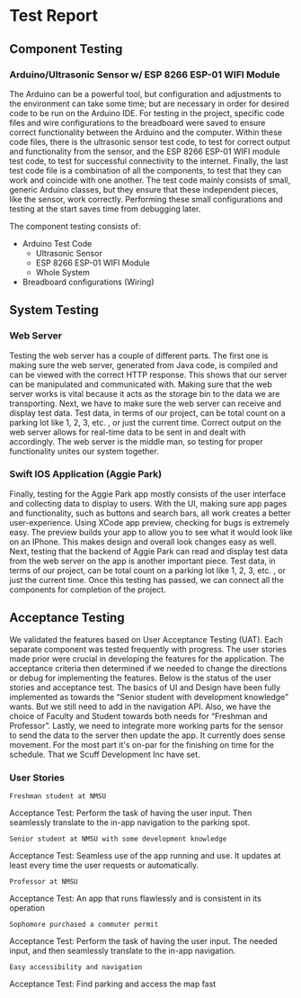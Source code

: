# Test Report

## Component Testing
### Arduino/Ultrasonic Sensor w/ ESP 8266 ESP-01 WIFI Module
The Arduino can be a powerful tool, but configuration and adjustments to the environment can take some time; but are necessary in order for desired code to be run on the Arduino IDE. For testing in the project, specific code files and wire configurations to the breadboard were saved to ensure correct functionality between the Arduino and the computer. Within these code files, there is the ultrasonic sensor test code, to test for correct output and functionality from the sensor, and the ESP 8266 ESP-01 WIFI module test code, to test for successful connectivity to the internet. Finally, the last test code file is a combination of all the components, to test that they can work and coincide with one another. The test code mainly consists of small, generic Arduino classes, but they ensure that these independent pieces, like the sensor, work correctly.
Performing these small configurations and testing at the start saves time from debugging later. 

The component testing consists of:
* Arduino Test Code
    * Ultrasonic Sensor
    * ESP 8266 ESP-01 WIFI Module
    * Whole System 
* Breadboard configurations (Wiring)

## System Testing
### Web Server
Testing the web server has a couple of different parts. The first one is making sure the web server, generated from Java code, is compiled and can be viewed with the correct HTTP response. This shows that our server can be manipulated and communicated with. Making sure that the web server works is vital because it acts as the storage bin to the data we are transporting. Next, we have to make sure the web server can receive and display test data. Test data, in terms of our project, can be total count on a parking lot like 1, 2, 3, etc. , or just the current time. Correct output on the web server allows for real-time data to be sent in and dealt with accordingly. 
The web server is the middle man, so testing for proper functionality unites our system together. 

### Swift IOS Application (Aggie Park)
Finally, testing for the Aggie Park app mostly consists of the user interface and collecting data to display to users. With the UI, making sure app pages and functionality, such as buttons and search bars, all work creates a better user-experience. Using XCode app preview, checking for bugs is extremely easy. The preview builds your app to allow you to see what it would look like on an IPhone. This makes design and overall look changes easy as well. Next, testing that the backend of Aggie Park can read and display test data from the web server on the app is another important piece. Test data, in terms of our project, can be total count on a parking lot like 1, 2, 3, etc. , or just the current time. Once this testing has passed, we can connect all the components for completion of the project. 

## Acceptance Testing
We validated the features based on User Acceptance Testing (UAT). Each separate component was tested frequently with progress. The user stories made prior were crucial in developing the features for the application. The acceptance criteria then determined if we needed to change the directions or debug for implementing the features. Below is the status of the user stories and acceptance test. The basics of UI and Design have been fully implemented as towards the “Senior student with development knowledge” wants. But we still need to add in the navigation API. Also, we have the choice of Faculty and Student towards both needs for “Freshman and Professor”. Lastly, we need to integrate more working parts for the sensor to send the data to the server then update the app. It currently does sense movement. For the most part it's on-par for the finishing on time for the schedule. That we Scuff Development Inc have set.  


### User Stories
    Freshman student at NMSU
Acceptance Test: Perform the task of having the user input. Then seamlessly translate to the in-app navigation to the parking spot.

    Senior student at NMSU with some development knowledge
Acceptance Test: Seamless use of the app running and use. It updates at least every time the user requests or automatically.

    Professor at NMSU
Acceptance Test: An app that runs flawlessly and is consistent in its operation

    Sophomore purchased a commuter permit
Acceptance Test: Perform the task of having the user input. The needed input, and then seamlessly translate to the in-app navigation.

    Easy accessibility and navigation
Acceptance Test: Find parking and access the map fast

